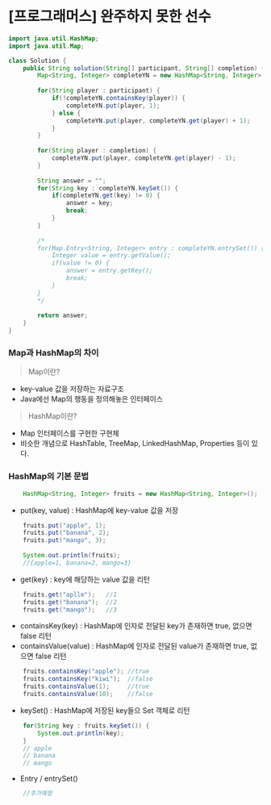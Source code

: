 # [프로그래머스] 완주하지 못한 선수


``` java
import java.util.HashMap;
import java.util.Map;

class Solution {
    public String solution(String[] participant, String[] completion) {
        Map<String, Integer> completeYN = new HashMap<String, Integer>();
        
        for(String player : participant) {
            if(!completeYN.containsKey(player)) {
                completeYN.put(player, 1); 
            } else {
                completeYN.put(player, completeYN.get(player) + 1); 
            }
        }
        
        for(String player : completion) {
            completeYN.put(player, completeYN.get(player) - 1);
        }
        
        String answer = "";
        for(String key : completeYN.keySet()) {
            if(completeYN.get(key) != 0) {
                answer = key;
                break;
            } 
        }
        
        /*
        for(Map.Entry<String, Integer> entry : completeYN.entrySet()) {
            Integer value = entry.getValue();
            if(value != 0) {
                answer = entry.getKey();
                break;
            } 
        }
        */
        
        return answer;
    }
}
```

### Map과 HashMap의 차이
  > Map이란? 
  * key-value 값을 저장하는 자료구조
  * Java에선 Map의 행동을 정의해놓은 인터페이스
  
    
  > HashMap이란?
  * Map 인터페이스를 구현한 구현체
  * 비슷한 개념으로 HashTable, TreeMap, LinkedHashMap, Properties 등이 있다.
    

### HashMap의 기본 문법
``` java
    HashMap<String, Integer> fruits = new HashMap<String, Integer>();
```
  * put(key, value) : HashMap에 key-value 값을 저장
``` java
    fruits.put("apple", 1);
    fruits.put("banana", 2);
    fruits.put("mango", 3);
    
    System.out.println(fruits);
    //{apple=1, banana=2, mango=3}
```

  * get(key) : key에 해당하는 value 값을 리턴
``` java
    fruits.get("aplle");   //1
    fruits.get("banana");  //2
    fruits.get("mango");   //3
```

  * containsKey(key) : HashMap에 인자로 전달된 key가 존재하면 true, 없으면 false 리턴
  * containsValue(value) : HashMap에 인자로 전달된 value가 존재하면 true, 없으면 false 리턴
``` java
    fruits.containsKey("apple"); //true
    fruits.containsKey("kiwi");  //false
    fruits.containsValue(1);     //true
    fruits.containsValue(10);    //false
```

  * keySet() : HashMap에 저장된 key들으 Set 객체로 리턴
``` java
    for(String key : fruits.keySet()) {
        System.out.println(key);
    }
    // apple
    // banana
    // mango
```

  * Entry / entrySet()
``` java
    //추가예정
```

